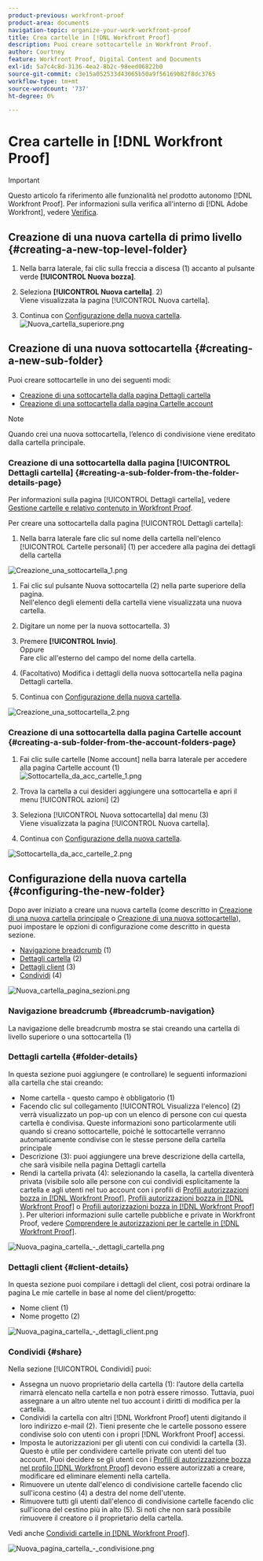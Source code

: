 ```yaml
---
product-previous: workfront-proof
product-area: documents
navigation-topic: organize-your-work-workfront-proof
title: Crea cartelle in [!DNL Workfront Proof]
description: Puoi creare sottocartelle in Workfront Proof.
author: Courtney
feature: Workfront Proof, Digital Content and Documents
exl-id: 5a7c4c8d-3136-4ea2-8b2c-98eed06822b0
source-git-commit: c3e15a052533d43065b50a9f56169b82f8dc3765
workflow-type: tm+mt
source-wordcount: '737'
ht-degree: 0%

---
```


# Crea cartelle in [!DNL Workfront Proof]

>[!IMPORTANT]
>
>Questo articolo fa riferimento alle funzionalità nel prodotto autonomo [!DNL Workfront Proof]. Per informazioni sulla verifica all&#39;interno di [!DNL Adobe Workfront], vedere [Verifica](../../../review-and-approve-work/proofing/proofing.md).

## Creazione di una nuova cartella di primo livello {#creating-a-new-top-level-folder}

1. Nella barra laterale, fai clic sulla freccia a discesa (1) accanto al pulsante verde **[!UICONTROL Nuova bozza]**.
1. Seleziona **[!UICONTROL Nuova cartella]**. 2)\
   Viene visualizzata la pagina [!UICONTROL Nuova cartella].

1. Continua con [Configurazione della nuova cartella](#configuring-the-new-folder).\
   ![Nuova_cartella_superiore.png](assets/new-top-folder.png)

## Creazione di una nuova sottocartella {#creating-a-new-sub-folder}

Puoi creare sottocartelle in uno dei seguenti modi:

* [Creazione di una sottocartella dalla pagina Dettagli cartella](#creating-a-sub-folder-from-the-folder-details-page)
* [Creazione di una sottocartella dalla pagina Cartelle account](#creating-a-sub-folder-from-the-account-folders-page)

>[!NOTE]
>
>Quando crei una nuova sottocartella, l’elenco di condivisione viene ereditato dalla cartella principale.

### Creazione di una sottocartella dalla pagina [!UICONTROL Dettagli cartella] {#creating-a-sub-folder-from-the-folder-details-page}

Per informazioni sulla pagina [!UICONTROL Dettagli cartella], vedere [Gestione cartelle e relativo contenuto in Workfront Proof](../../../workfront-proof/wp-work-proofsfiles/organize-your-work/manage-folders-and-contents.md).

Per creare una sottocartella dalla pagina [!UICONTROL Dettagli cartella]:

1. Nella barra laterale fare clic sul nome della cartella nell&#39;elenco [!UICONTROL Cartelle personali] (1) per accedere alla pagina dei dettagli della cartella

![Creazione_una_sottocartella_1.png](assets/creating-a-subfolder-1.png)

1. Fai clic sul pulsante Nuova sottocartella (2) nella parte superiore della pagina.\
   Nell&#39;elenco degli elementi della cartella viene visualizzata una nuova cartella.
1. Digitare un nome per la nuova sottocartella. 3)
1. Premere **[!UICONTROL Invio]**.\
   Oppure\
   Fare clic all&#39;esterno del campo del nome della cartella.

1. (Facoltativo) Modifica i dettagli della nuova sottocartella nella pagina Dettagli cartella.
1. Continua con [Configurazione della nuova cartella](#configuring-the-new-folder).

![Creazione_una_sottocartella_2.png](assets/creating-a-subfolder-2-350x164.png)

### Creazione di una sottocartella dalla pagina Cartelle account {#creating-a-sub-folder-from-the-account-folders-page}

1. Fai clic sulle cartelle [Nome account] nella barra laterale per accedere alla pagina Cartelle account (1)\
   ![Sottocartella_da_acc_cartelle_1.png](assets/subfolder-from-acc-folders-1.png)

1. Trova la cartella a cui desideri aggiungere una sottocartella e apri il menu [!UICONTROL azioni] (2)
1. Seleziona [!UICONTROL Nuova sottocartella] dal menu (3)\
   Viene visualizzata la pagina [!UICONTROL Nuova cartella].
1. Continua con [Configurazione della nuova cartella](#configuring-the-new-folder).

![Sottocartella_da_acc_cartelle_2.png](assets/subfolder-from-acc-folders-2-350x177.png)

## Configurazione della nuova cartella {#configuring-the-new-folder}

Dopo aver iniziato a creare una nuova cartella (come descritto in [Creazione di una nuova cartella principale](#creating-a-new-top-level-folder) o [Creazione di una nuova sottocartella](#creating-a-new-sub-folder)), puoi impostare le opzioni di configurazione come descritto in questa sezione.

* [Navigazione breadcrumb](#breadcrumb-navigation) (1)
* [Dettagli cartella](#folder-details) (2)
* [Dettagli client](#client-details) (3)
* [Condividi](#share) (4)

![Nuova_cartella_pagina_sezioni.png](assets/new-folder-page-sections-350x389.png)

### Navigazione breadcrumb {#breadcrumb-navigation}

La navigazione delle breadcrumb mostra se stai creando una cartella di livello superiore o una sottocartella (1)

### Dettagli cartella {#folder-details}

In questa sezione puoi aggiungere (e controllare) le seguenti informazioni alla cartella che stai creando:

* Nome cartella - questo campo è obbligatorio (1)
* Facendo clic sul collegamento [!UICONTROL Visualizza l&#39;elenco] (2) verrà visualizzato un pop-up con un elenco di persone con cui questa cartella è condivisa. Queste informazioni sono particolarmente utili quando si creano sottocartelle, poiché le sottocartelle verranno automaticamente condivise con le stesse persone della cartella principale
* Descrizione (3): puoi aggiungere una breve descrizione della cartella, che sarà visibile nella pagina Dettagli cartella
* Rendi la cartella privata (4): selezionando la casella, la cartella diventerà privata (visibile solo alle persone con cui condividi esplicitamente la cartella e agli utenti nel tuo account con i profili di [Profili autorizzazioni bozza in [!DNL Workfront Proof]](../../../workfront-proof/wp-acct-admin/account-settings/proof-perm-profiles-in-wp.md), [Profili autorizzazioni bozza in [!DNL Workfront Proof]](../../../workfront-proof/wp-acct-admin/account-settings/proof-perm-profiles-in-wp.md) o [Profili autorizzazioni bozza in [!DNL Workfront Proof]](../../../workfront-proof/wp-acct-admin/account-settings/proof-perm-profiles-in-wp.md) ). Per ulteriori informazioni sulle cartelle pubbliche e private in Workfront Proof, vedere [Comprendere le autorizzazioni per le cartelle in [!DNL Workfront Proof]](../../../workfront-proof/wp-work-proofsfiles/organize-your-work/folder-permissions.md).

![Nuova_pagina_cartella_-_dettagli_cartella.png](assets/new-folder-page---folder-details-350x133.png)

### Dettagli client {#client-details}

In questa sezione puoi compilare i dettagli del client, così potrai ordinare la pagina Le mie cartelle in base al nome del client/progetto:

* Nome client (1)
* Nome progetto (2)

![Nuova_pagina_cartella_-_dettagli_client.png](assets/new-folder-page---client-details-350x74.png)

### Condividi {#share}

Nella sezione [!UICONTROL Condividi] puoi:

* Assegna un nuovo proprietario della cartella (1): l’autore della cartella rimarrà elencato nella cartella e non potrà essere rimosso. Tuttavia, puoi assegnare a un altro utente nel tuo account i diritti di modifica per la cartella.
* Condividi la cartella con altri [!DNL Workfront Proof] utenti digitando il loro indirizzo e-mail (2). Tieni presente che le cartelle possono essere condivise solo con utenti con i propri [!DNL Workfront Proof] accessi.
* Imposta le autorizzazioni per gli utenti con cui condividi la cartella (3). Questo è utile per condividere cartelle private con utenti del tuo account. Puoi decidere se gli utenti con i [Profili di autorizzazione bozza nel profilo [!DNL Workfront Proof]](../../../workfront-proof/wp-acct-admin/account-settings/proof-perm-profiles-in-wp.md) devono essere autorizzati a creare, modificare ed eliminare elementi nella cartella.
* Rimuovere un utente dall&#39;elenco di condivisione cartelle facendo clic sull&#39;icona cestino (4) a destra del nome dell&#39;utente.
* Rimuovere tutti gli utenti dall&#39;elenco di condivisione cartelle facendo clic sull&#39;icona del cestino più in alto (5). Si noti che non sarà possibile rimuovere il creatore o il proprietario della cartella.

Vedi anche [Condividi cartelle in [!DNL Workfront Proof]](../../../workfront-proof/wp-work-proofsfiles/organize-your-work/share-folders.md).

![Nuova_pagina_cartella_-_condivisione.png](assets/new-folder-page---share-350x138.png)
